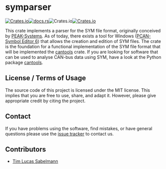 # symparser

[![Crates.io](https://img.shields.io/crates/v/symparser)](https://crates.io/crates/symparser)[![docs.rs](https://img.shields.io/docsrs/symparser)](https://docs.rs/crate/symparser/latest)![Crates.io](https://img.shields.io/crates/l/symparser)[![Crates.io](https://img.shields.io/crates/d/symparser)](https://crates.io/crates/symparser)

This crate implements a parser for the SYM file format, originally conceived by [PEAK-Systems](https://www.peak-system.com/). 
As of today, there exists a tool for Windows ([PCAN-Symbol Editor 6](https://www.peak-system.com/PCAN-Symbol-Editor-6.416.0.html#:~:text=Das%20von%20PEAK%2DSystem%20entwickelte,CAN%2DIDs%20zun%C3%A4chst%20Namen%20zugewiesen.))
that allows the creation and edition of SYM files. The crate is the foundation for a functional implementation of the 
SYM file format that will be implemented the [cantools](https://github.com/tsabelmann/cantools-rs) crate. If you are looking
for software that can be used to analyse CAN-bus data using SYM, have a look at the Python package [cantools](https://github.com/cantools/cantools).

## License / Terms of Usage

The source code of this project is licensed under the MIT license. This implies that you are free to use, share, and adapt it. However, please give appropriate credit by citing the project.

## Contact

If you have problems using the software, find mistakes, or have general questions please use the [issue tracker](https://github.com/tsabelmann/symparser-rs/issues) to contact us.

## Contributors

- [Tim Lucas Sabelmann](https://github.com/tsabelmann)